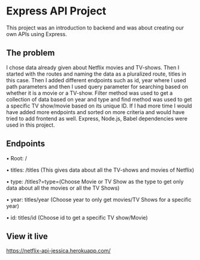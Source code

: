 # Express API Project

This project was an introduction to backend and was about creating our own APIs using Express.

## The problem

I chose data already given about Netflix movies and TV-shows. Then I started with the routes and naming the data as a pluralized route, titles in this case. Then I added different endpoints such as id, year where I used path parameters and then I used query parameter for searching based on whether it is a movie or a TV-show. Filter method was used to get a collection of data based on year and type and find method was used to get a specific TV show/movie based on its unique ID. If I had more time I would have added more endpoints and sorted on more criteria and would have tried to add frontend as well. Express, Node.js, Babel dependencies were used in this project.

## Endpoints

• Root: /

• titles: /titles (This gives data about all the TV-shows and movies of Netflix)

• type: /titles?=type=(Choose Movie or TV Show as the type to get only data about all the movies or all the TV Shows) 

• year: titles/year (Choose year to only get movies/TV Shows for a specific year)

• id: titles/id (Choose id to get a specific TV show/Movie)



## View it live

https://netflix-api-jessica.herokuapp.com/
